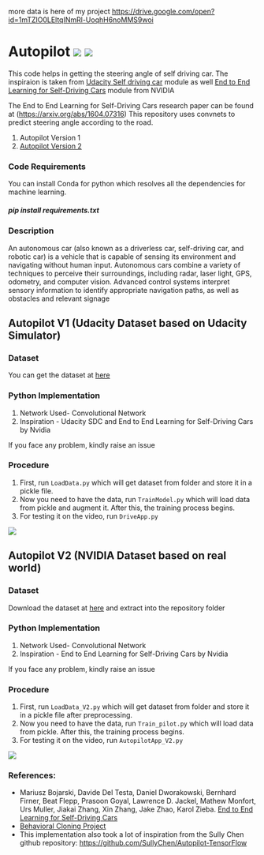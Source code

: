 more data is here of my project https://drive.google.com/open?id=1mTZlO0LEltqINmRl-UoqhH6noMMS9woi


# Autopilot [![](https://img.shields.io/github/license/sourcerer-io/hall-of-fame.svg?colorB=ff0000)](https://github.com/akshaybahadur21/Autopilot/blob/master/LICENSE.txt)  [![](https://img.shields.io/badge/Akshay-Bahadur-brightgreen.svg?colorB=ff0000)](https://akshaybahadur.com)

This code helps in getting the steering angle of self driving car. The inspiraion is taken from [Udacity Self driving car](https://github.com/udacity/CarND-Behavioral-Cloning-P3) module as well [End to End Learning for Self-Driving Cars](https://devblogs.nvidia.com/deep-learning-self-driving-cars/) module from NVIDIA

The End to End Learning for Self-Driving Cars research paper can be found at (https://arxiv.org/abs/1604.07316)
This repository uses convnets to predict steering angle according to the road. 

1) Autopilot Version 1
2) [Autopilot Version 2](https://github.com/akshaybahadur21/Autopilot/tree/master/Autopilot_V2)



### Code Requirements
You can install Conda for python which resolves all the dependencies for machine learning.

##### pip install requirements.txt

### Description
An autonomous car (also known as a driverless car, self-driving car, and robotic car) is a vehicle that is capable of sensing its environment and navigating without human input. Autonomous cars combine a variety of techniques to perceive their surroundings, including radar, laser light, GPS, odometry, and computer vision. Advanced control systems interpret sensory information to identify appropriate navigation paths, as well as obstacles and relevant signage

## Autopilot V1 (Udacity Dataset based on Udacity Simulator)

### Dataset
You can get the dataset at [here](https://d17h27t6h515a5.cloudfront.net/topher/2016/December/584f6edd_data/data.zip)

### Python  Implementation

1) Network Used- Convolutional Network
2) Inspiration - Udacity SDC and End to End Learning for Self-Driving Cars by Nvidia

If you face any problem, kindly raise an issue

### Procedure

1) First, run `LoadData.py` which will get dataset from folder and store it in a pickle file.
2) Now you need to have the data, run `TrainModel.py` which will load data from pickle and augment it. After this, the training process begins.
3) For testing it on the video, run `DriveApp.py`

<img src="https://github.com/akshaybahadur21/Autopilot/blob/master/final.gif">

## Autopilot V2 (NVIDIA Dataset based on real world)

### Dataset
Download the dataset at [here](https://github.com/SullyChen/driving-datasets) and extract into the repository folder

### Python  Implementation

1) Network Used- Convolutional Network
2) Inspiration - End to End Learning for Self-Driving Cars by Nvidia

If you face any problem, kindly raise an issue

### Procedure

1) First, run `LoadData_V2.py` which will get dataset from folder and store it in a pickle file after preprocessing.
2) Now you need to have the data, run `Train_pilot.py` which will load data from pickle. After this, the training process begins.
3) For testing it on the video, run `AutopilotApp_V2.py`

<img src="https://github.com/akshaybahadur21/Autopilot/blob/master/v2.gif">

### References:
 
 - Mariusz Bojarski, Davide Del Testa, Daniel Dworakowski, Bernhard Firner, Beat Flepp, Prasoon Goyal, Lawrence D. Jackel, Mathew Monfort, Urs Muller, Jiakai Zhang, Xin Zhang, Jake Zhao, Karol Zieba. [End to End Learning for Self-Driving Cars](https://arxiv.org/abs/1604.07316)
 - [Behavioral Cloning Project](https://github.com/udacity/CarND-Behavioral-Cloning-P3) 
 - This implementation also took a lot of inspiration from the Sully Chen github repository: https://github.com/SullyChen/Autopilot-TensorFlow  






